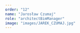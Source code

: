 ```yaml
---
order: "12"
name: "Jarosław Czumaj"
role: "architectBimManager"
image: "images/JAREK_CZUMAJ.jpg"
---
```

